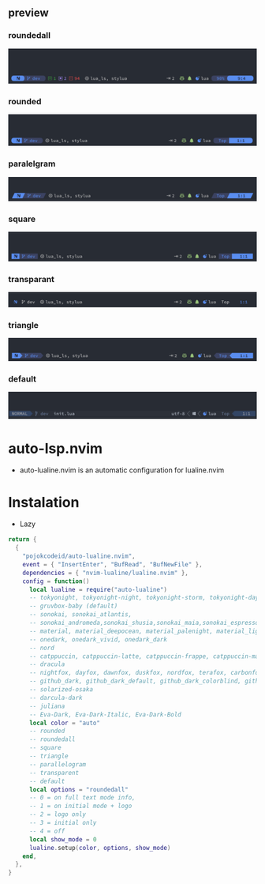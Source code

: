 ## preview
### roundedall
![home!](img.png)
### rounded
![home!](rounded.png)
### paralelgram
![home!](paralelgram.png)
### square
![home!](square.png)
### transparant
![home!](transparant.png)
### triangle
![home!](triangle.png)
### default
![home!](default.png)
# auto-lsp.nvim
- auto-lualine.nvim is an automatic configuration for lualine.nvim
# Instalation
- Lazy
```lua
return {
  {
    "pojokcodeid/auto-lualine.nvim",
    event = { "InsertEnter", "BufRead", "BufNewFile" },
    dependencies = { "nvim-lualine/lualine.nvim" },
    config = function()
      local lualine = require("auto-lualine")
      -- tokyonight, tokyonight-night, tokyonight-storm, tokyonight-day, tokyonight-moon
      -- gruvbox-baby (default)
      -- sonokai, sonokai_atlantis,
      -- sonokai_andromeda,sonokai_shusia,sonokai_maia,sonokai_espresso
      -- material, material_deepocean, material_palenight, material_lighter, material_darker
      -- onedark, onedark_vivid, onedark_dark
      -- nord
      -- catppuccin, catppuccin-latte, catppuccin-frappe, catppuccin-macchiato, catppuccin-mocha
      -- dracula
      -- nightfox, dayfox, dawnfox, duskfox, nordfox, terafox, carbonfox
      -- github_dark, github_dark_default, github_dark_colorblind, github_dark_dimmed
      -- solarized-osaka
      -- darcula-dark
      -- juliana
      -- Eva-Dark, Eva-Dark-Italic, Eva-Dark-Bold
      local color = "auto"
      -- rounded
      -- roundedall
      -- square
      -- triangle
      -- parallelogram
      -- transparent
      -- default
      local options = "roundedall"
      -- 0 = on full text mode info,
      -- 1 = on initial mode + logo
      -- 2 = logo only
      -- 3 = initial only
      -- 4 = off
      local show_mode = 0
      lualine.setup(color, options, show_mode)
    end,
  },
}
```
